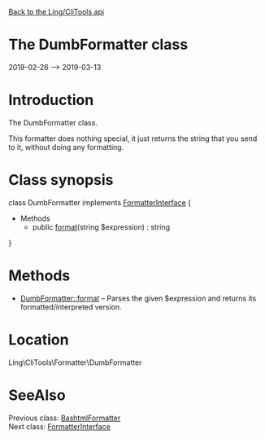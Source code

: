 [Back to the Ling/CliTools api](https://github.com/lingtalfi/CliTools/blob/master/doc/api/Ling/CliTools.md)



The DumbFormatter class
================
2019-02-26 --> 2019-03-13






Introduction
============

The DumbFormatter class.

This formatter does nothing special, it just returns the string that you send to it,
without doing any formatting.



Class synopsis
==============


class <span class="pl-k">DumbFormatter</span> implements [FormatterInterface](https://github.com/lingtalfi/CliTools/blob/master/doc/api/Ling/CliTools/Formatter/FormatterInterface.md) {

- Methods
    - public [format](https://github.com/lingtalfi/CliTools/blob/master/doc/api/Ling/CliTools/Formatter/DumbFormatter/format.md)(string $expression) : string

}






Methods
==============

- [DumbFormatter::format](https://github.com/lingtalfi/CliTools/blob/master/doc/api/Ling/CliTools/Formatter/DumbFormatter/format.md) &ndash; Parses the given $expression and returns its formatted/interpreted version.





Location
=============
Ling\CliTools\Formatter\DumbFormatter


SeeAlso
==============
Previous class: [BashtmlFormatter](https://github.com/lingtalfi/CliTools/blob/master/doc/api/Ling/CliTools/Formatter/BashtmlFormatter.md)<br>Next class: [FormatterInterface](https://github.com/lingtalfi/CliTools/blob/master/doc/api/Ling/CliTools/Formatter/FormatterInterface.md)<br>

